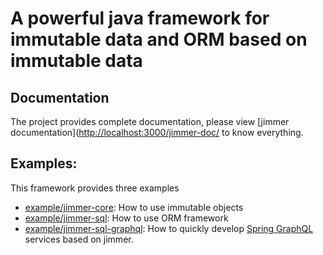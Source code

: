# A powerful java framework for immutable data and ORM based on immutable data

## Documentation

The project provides complete documentation, please view [jimmer documentation]([http://localhost:3000/jimmer-doc/](https://babyfish-ct.github.io/jimmer-doc/) to know everything.

## Examples:

This framework provides three examples

- [example/jimmer-core](example/jimmer-core): How to use immutable objects
- [example/jimmer-sql](example/jimmer-sql): How to use ORM framework
- [example/jimmer-sql-graphql](example/jimmer-sql-graphql): How to quickly develop [Spring GraphQL](https://spring.io/projects/spring-graphql) services based on jimmer.
